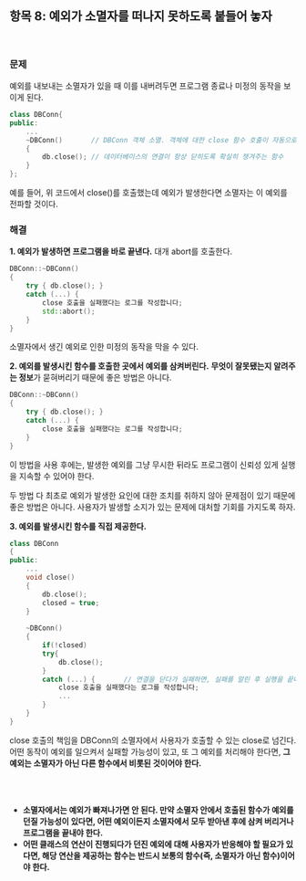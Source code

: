 ## 항목 8: 예외가 소멸자를 떠나지 못하도록 붙들어 놓자
<br>

### 문제
예외를 내보내는 소멸자가 있을 때 이를 내버려두면 프로그램 종료나 미정의 동작을 보이게 된다.
```cpp
class DBConn{
public:
	...
    ~DBConn()		// DBConn 객체 소멸. 객체에 대한 close 함수 호출이 자동으로 이루어진다.
    {
    	db.close();	// 데이터베이스의 연결이 항상 닫히도록 확실히 챙겨주는 함수
    }
};
```
예를 들어, 위 코드에서 close()를 호출했는데 예외가 발생한다면 소멸자는 이 예외를 전파할 것이다.

### 해결
**1. 예외가 발생하면 프로그램을 바로 끝낸다.**
대개 abort를 호출한다.
```cpp
DBConn::~DBConn()
{
	try { db.close(); }
    catch (...) {
    	close 호출을 실패했다는 로그를 작성합니다;
        std::abort();
    }
}
```
소멸자에서 생긴 예외로 인한 미정의 동작을 막을 수 있다.

**2. 예외를 발생시킨 함수를 호출한 곳에서 예외를 삼켜버린다.**
**무엇이 잘못됐는지 알려주는 정보**가 묻혀버리기 때문에 좋은 방법은 아니다.
```cpp
DBConn::~DBConn()
{
	try { db.close(); }
    catch (...) {
    	close 호출을 실패했다는 로그를 작성합니다;
    }
}
```
이 방법을 사용 후에는, 발생한 예외를 그냥 무시한 뒤라도 프로그램이 신뢰성 있게 실행을 지속할 수 있어야 한다.
<br>

두 방법 다 최초로 예외가 발생한 요인에 대한 조치를 취하지 않아 문제점이 있기 때문에 좋은 방법은 아니다.
사용자가 발생할 소지가 있는 문제에 대처할 기회를 가지도록 하자.

**3. 예외를 발생시킨 함수를 직접 제공한다.**
```cpp
class DBConn
{
public:
	...
    void close()
    {
    	db.close();
        closed = true;
    }
    
    ~DBConn()
    {
    	if(!closed)
        try{
        	db.close();
        }
        catch (...) {		// 연결을 닫다가 실패하면, 실패를 알린 후 실행을 끝내거나 예외를 삼킨다.
        	close 호출을 실패했다는 로그를 작성합니다;
            ...
        }
    }
}
```
close 호출의 책임을 DBConn의 소멸자에서 사용자가 호출할 수 있는 close로 넘긴다.
어떤 동작이 예외를 일으켜서 실패할 가능성이 있고, 또 그 예외를 처리해야 한다면, **그 예외는 소멸자가 아닌 다른 함수에서 비롯된 것이어야 한다.**

<br>

<br>

- **소멸자에서는 예외가 빠져나가면 안 된다. 만약 소멸자 안에서 호출된 함수가 예외를 던질 가능성이 있다면, 어떤 예외이든지 소멸자에서 모두 받아낸 후에 삼켜 버리거나 프로그램을 끝내야 한다.**
- **어떤 클래스의 연산이 진행되다가 던진 예외에 대해 사용자가 반응해야 할 필요가 있다면, 해당 연산을 제공하는 함수는 반드시 보통의 함수(즉, 소멸자가 아닌 함수)이어야 한다.**